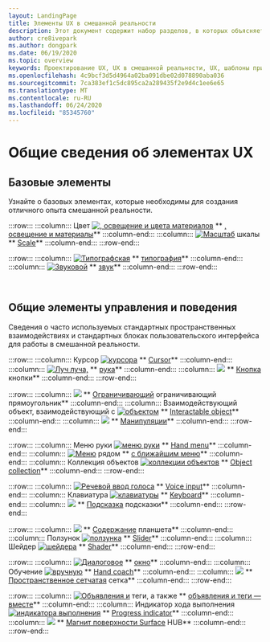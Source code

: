 ```yaml
---
layout: LandingPage
title: Элементы UX в смешанной реальности
description: Этот документ содержит набор разделов, в которых объясняется, как проектировать устройства смешанной реальности.
author: cre8ivepark
ms.author: dongpark
ms.date: 06/19/2020
ms.topic: overview
keywords: Проектирование UX, UX в смешанной реальности, UX, шаблоны приложений, элементы управления, стиль, HoloLens, взаимодействие, пространственное взаимодействие, пространственный интерфейс пользователя, элементы UX, поведение, стандартные блоки, типография, цвет
ms.openlocfilehash: 4c9bcf3d5d4964a02ba091dbe02d078890aba036
ms.sourcegitcommit: 7ca383ef1c5dc895ca2a289435f2e9d4c1ee6e65
ms.translationtype: MT
ms.contentlocale: ru-RU
ms.lasthandoff: 06/24/2020
ms.locfileid: "85345760"
---
```

# <a name="ux-elements-overview"></a>Общие сведения об элементах UX
## <a name="foundational-elements"></a>Базовые элементы
Узнайте о базовых элементах, которые необходимы для создания отличного опыта смешанной реальности.

:::row:::
    :::column:::
       Цвет [ ![ , освещение и цвета материалов](images/640px-fragments.png)](color,-light-and-materials.md) ** [, освещение и материалы](color,-light-and-materials.md)**
    :::column-end:::
    :::column:::
       [ ![ Масштаб](images/volvo-cars-microsoft-hololens-experience01-640px.png)](scale.md) шкалы ** [Scale](scale.md)**
    :::column-end:::
:::row-end:::

:::row:::
    :::column:::
       [ ![ Типографская](images/typography-cover.png)](typography.md) ** [типография](typography.md)**
    :::column-end:::
    :::column:::
       [ ![ Звуковой](images/spatialaudio.png)](spatial-sound-design.md) ** [звук](spatial-sound-design.md)**
    :::column-end:::
:::row-end:::

<br>

## <a name="common-controls-and-behaviors"></a>Общие элементы управления и поведения
Сведения о часто используемых стандартных пространственных взаимодействиях и стандартных блоках пользовательского интерфейса для работы в смешанной реальности.

:::row:::
    :::column:::
       Курсор [ ![ курсора](images/UX/UX_Hero_Cursor.jpg)](cursors.md) ** [Cursor](cursors.md)**
    :::column-end:::
    :::column:::
       [ ![ Луч луча,](images/UX/UX_Hero_HandRay.jpg)](point-and-commit.md) ** [рука](point-and-commit.md)**
    :::column-end:::
    :::column:::
       [ ![ ](images/UX/UX_Hero_Button.jpg)](button.md) ** [Кнопка](button.md) кнопки**
    :::column-end:::
:::row-end:::

:::row:::
    :::column:::
       [ ![ ](images/UX/UX_Hero_BoundingBox.jpg)](app-bar-and-bounding-box.md) ** [Ограничивающий](app-bar-and-bounding-box.md) ограничивающий прямоугольник**
    :::column-end:::
    :::column:::
       Взаимодействующий объект, взаимодействующий с [ ![ объектом](images/UX/UX_Hero_Interactable.jpg)](interactable-object.md) ** [Interactable object](interactable-object.md)**
    :::column-end:::
    :::column:::
       [ ![ ](images/UX/UX_Hero_Manipulation.jpg)](direct-manipulation.md) ** [Манипуляции](direct-manipulation.md)**
    :::column-end:::
:::row-end:::

:::row:::
    :::column:::
       Меню руки [ ![ меню руки](images/UX/UX_Hero_HandMenu.jpg)](hand-menu.md) ** [Hand menu](hand-menu.md)**
    :::column-end:::
    :::column:::
       [ ![ Меню](images/UX/UX_Hero_NearMenu.jpg)](near-menu.md) рядом ** [с ближайшим меню](near-menu.md)**
    :::column-end:::
    :::column:::
       Коллекция объектов [ ![ коллекции объектов](images/UX/UX_Hero_ObjectCollection.jpg)](object-collection.md) ** [Object collection](object-collection.md)**
    :::column-end:::
:::row-end:::

:::row:::
    :::column:::
       [ ![ Речевой ввод голоса](images/UX/UX_Hero_VoiceCommand.jpg)](voice-input.md) ** [Voice input](voice-input.md)**
    :::column-end:::
    :::column:::
       Клавиатура [ ![ клавиатуры](images/UX/UX_Hero_Keyboard.jpg)](keyboard.md) ** [Keyboard](keyboard.md)**
    :::column-end:::
    :::column:::
       [ ![ ](images/UX/UX_Hero_Tooltip.jpg)](tooltip.md) ** [Подсказка](tooltip.md) подсказки**
    :::column-end:::
:::row-end:::

:::row:::
    :::column:::
       [ ![ ](images/UX/UX_Hero_Slate.jpg)](slate.md) ** [Содержание](slate.md) планшета**
    :::column-end:::
    :::column:::
       Ползунок [ ![ ползунка](images/UX/UX_Hero_Slider.jpg)](slider.md) ** [Slider](slider.md)**
    :::column-end:::
    :::column:::
        Шейдер [ ![ шейдера](images/UX/UX_Hero_StandardShader.jpg)](shader.md) ** [Shader](shader.md)**
    :::column-end:::
:::row-end:::

:::row:::
    :::column:::
       [ ![ Диалоговое](images/UX/MRTK_UX_Dialog.jpg)](dialog-ui.md) ** [окно](dialog-ui.md)**
    :::column-end:::
    :::column:::
       Обучение [ ![ вручную](images/HandCoach/MRTK_handCoach.jpg)](hand-coach.md) ** [Hand coach](hand-coach.md)**
    :::column-end:::
    :::column:::
       [ ![ ](images/UX/MRTK_PulseShader_SpatialMesh.gif)](spatial-mesh-ux.md) ** [Пространственное сетчатая](spatial-mesh-ux.md) сетка**
    :::column-end:::
:::row-end:::

:::row:::
    :::column:::
        [ ![ Объявления и](images/UX/MRTK_TagAlong.gif)](billboarding-and-tag-along.md) теги, а также ** [объявления и теги — вместе](billboarding-and-tag-along.md)**
    :::column-end:::
    :::column:::
       Индикатор хода выполнения [ ![ индикатора выполнения](images/UX/MRTK_ProgressIndicator.gif)](progress.md) ** [Progress indicator](progress.md)**
    :::column-end:::
    :::column:::
       [ ![ ](images/UX/MRTK_SurfaceMagnetism.gif)](surface-magnetism.md) ** [Магнит поверхности Surface](surface-magnetism.md) HUB**
    :::column-end:::
:::row-end:::

<br>

